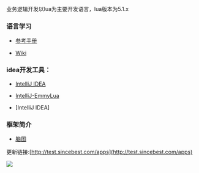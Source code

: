 
业务逻辑开发以lua为主要开发语言，lua版本为5.1.x

### 语言学习
- [参考手册](http://www.codingnow.com/2000/download/lua_manual.html)

- [Wiki](http://wiki.jikexueyuan.com/project/lua/)

### idea开发工具：

- [IntelliJ IDEA](https://www.jetbrains.com/idea/)

- [IntelliJ-EmmyLua](https://github.com/tangzx/IntelliJ-EmmyLua)



- [IntelliJ IDEA]

### 框架简介

- [脑图](http://naotu.baidu.com/file/df7befc7129d6528f94e589e06f88b12?token=26c54d0228447dbb)

更新链接:[http://test.sincebest.com/apps](http://test.sincebest.com/apps)

![](http://7bv7zu.com1.z0.glb.clouddn.com/sincebest/1497582848.png)

